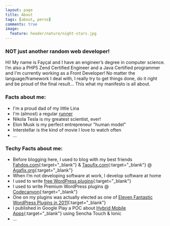 ```yaml
---
layout: page
title: About
tags: [about, perso]
comments: true
image:
  feature: header/nature/night-stars.jpg
---
```

### NOT just another random web developer!

Hi! My name is Fayçal and I have an engineer’s degree in computer science. I’m also a PHP5 Zend Certified Engineer and a Java Certified programmer and I'm currently working as a Front Developer! No matter the language/framework I deal with, I really try to get things done, do it right and be proud of the final result... This what my manifesto is all about.

### Facts about me:
* I'm a proud dad of my little Lina
* I'm (almost) a regular <a href="http://www.sports-tracker.com/view_profile/fayway" target="_blank">runner</a>
* Nikola Tesla is my greatest scientist, ever!
* Elon Musk is my perfect entrepreneur "human model"
* Interstellar is the kind of movie I love to watch often
* ...

### Techy Facts about me:
* Before blogging here, I used to blog with my best friends [Fahdos.com](http://fahdos.com){:target="_blank"} & [Taoufix.com](http://taoufix.com){:target="_blank"} @ [Agafix.org](http://agafix.org){:target="_blank"}
* When I’m not developing software at work, I develop software at home
* I used to write [free WordPress plugins](http://profiles.wordpress.org/fay-1){:target="_blank"}
* I used to write Premium WordPress plugins @ [Codecanyon](http://codecanyon.net/user/fayway){:target="_blank"}
* One on my plugins was actually elected as one of [Eleven Fantastic WordPress Plugins in 2011](http://wp.tutsplus.com/articles/codecanyon-yearly-roundup-eleven-fantastic-wordpress-plugins-from-2011/){:target="_blank"}
* I published in Google Play a POC about [Hybrid Mobile Apps](https://play.google.com/store/apps/developer?id=Fayway+Labs){:target="_blank"} using Sencha Touch & Ionic
* ...
